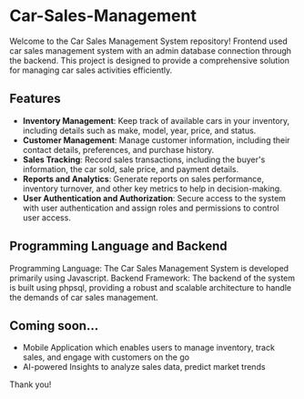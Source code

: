 # Car-Sales-Management
Welcome to the Car Sales Management System repository! 
Frontend used car sales management system with an admin database connection through the backend. This project is designed to provide a comprehensive solution for managing car sales activities efficiently.

## Features

- **Inventory Management**: Keep track of available cars in your inventory, including details such as make, model, year, price, and status.
- **Customer Management**: Manage customer information, including their contact details, preferences, and purchase history.
- **Sales Tracking**: Record sales transactions, including the buyer's information, the car sold, sale price, and payment details.
- **Reports and Analytics**: Generate reports on sales performance, inventory turnover, and other key metrics to help in decision-making.
- **User Authentication and Authorization**: Secure access to the system with user authentication and assign roles and permissions to control user access.

## Programming Language and Backend

Programming Language: The Car Sales Management System is developed primarily using Javascript.
Backend Framework: The backend of the system is built using phpsql, providing a robust and scalable architecture to handle the demands of car sales management.

## Coming soon...

- Mobile Application which enables users to manage inventory, track sales, and engage with customers on the go
- AI-powered Insights to analyze sales data, predict market trends

Thank you!
